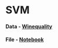 # SVM

#### Data - <a href = "https://github.com/RishavMishraRM/SVM/blob/main/winequality-red.csv"> Winequality </a> <br>
#### File - <a href = "https://github.com/RishavMishraRM/SVM/blob/main/SVM.ipynb"> Notebook </a>
